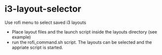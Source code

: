 # i3-layout-selector
Use rofi menu to select saved i3 layouts

- Place layout files and the launch script inside the layouts directory (see example)
- run the rofi_command.sh script. The layouts can be selected and the appriate script is started.

